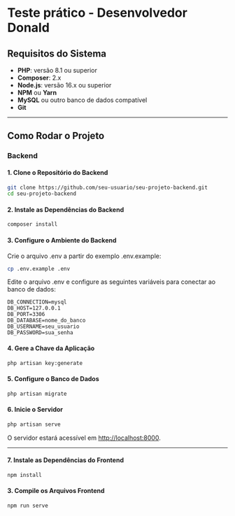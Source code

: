 # Teste prático - Desenvolvedor Donald

## **Requisitos do Sistema**

- **PHP**: versão 8.1 ou superior  
- **Composer**: 2.x  
- **Node.js**: versão 16.x ou superior  
- **NPM** ou **Yarn**  
- **MySQL** ou outro banco de dados compatível  
- **Git**   

---

## **Como Rodar o Projeto**

### Backend

#### 1. Clone o Repositório do Backend

```bash
git clone https://github.com/seu-usuario/seu-projeto-backend.git
cd seu-projeto-backend
```

#### 2. Instale as Dependências do Backend

```bash
composer install
```

#### 3. Configure o Ambiente do Backend
Crie o arquivo .env a partir do exemplo .env.example:

```bash
cp .env.example .env
```

Edite o arquivo .env e configure as seguintes variáveis para conectar ao banco de dados:

```env
DB_CONNECTION=mysql
DB_HOST=127.0.0.1
DB_PORT=3306
DB_DATABASE=nome_do_banco
DB_USERNAME=seu_usuario
DB_PASSWORD=sua_senha
```

#### 4. Gere a Chave da Aplicação

```bash
php artisan key:generate
```

#### 5. Configure o Banco de Dados

```bash
php artisan migrate
```

#### 6. Inicie o Servidor

```bash
php artisan serve
```

O servidor estará acessível em [http://localhost:8000](http://localhost:8000).

---

#### 7. Instale as Dependências do Frontend

```bash
npm install
```

#### 3. Compile os Arquivos Frontend

```bash
npm run serve
```
